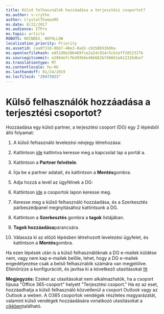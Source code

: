 ```yaml
---
title: Külső felhasználók hozzáadása a terjesztési csoportot?
ms.author: v-crytho
author: CrystalThomasMS
ms.date: 8/22/2017
ms.audience: ITPro
ms.topic: article
ROBOTS: NOINDEX, NOFOLLOW
localization_priority: Priority
ms.assetid: caa0f310-0bb7-48e3-8ad2-cb358b53bbba
ms.openlocfilehash: ed51d0e206469fce2a14c914c5cb1eff2052317b
ms.sourcegitcommit: e2864efcfb493b6e46b662b746661a61232bdba7
ms.translationtype: MT
ms.contentlocale: hu-HU
ms.lasthandoff: 01/24/2019
ms.locfileid: "29473923"
---
```

# <a name="adding-external-users-to-a-distribution-group"></a>Külső felhasználók hozzáadása a terjesztési csoportot?

Hozzáadása egy külső partner, a terjesztési csoport (DG) egy 2 lépésből álló folyamat:
  
1. A külső felhasználó levelezési névjegy létrehozása:
    
1. Kattintson [ide](https://support.office.com/article/https://portal.office.com/adminportal/home.aspx#/Contact) kattintva keresse meg a kapcsolat lap a portál a. 
    
2. Kattintson a **Partner felvétele**.
    
3. Írja be a partner adatait, és kattintson a **Mentés**gombra.
    
2. Adja hozzá a levél az ügyfélnek a DG:
    
1. Kattintson [ide](https://support.office.com/article/https://portal.office.com/adminportal/home.aspx#/groups) a csoportok lapon keresse meg. 
    
2. Keresse meg a külső felhasználó hozzáadása, és a Szerkesztés párbeszédpanel megnyitásához kattintsunk a DG.
    
3. Kattintson a **Szerkesztés** gombra a **tagok** listájában. 
    
4. **Tagok hozzáadása**parancsára.
    
5. Válassza ki az előző lépésben létrehozott levelezési ügyfelet, és kattintson a **Mentés**gombra.
    
Ha ezen lépések után is a külső felhasználóknak a DG e-mailek küldése nem, vagy nem kap e-mailek belőle, lehet, hogy a DG e-mailek engedélyezése csak a belső felhasználók számára van megjelölve. Ellenőrizze a konfigurációt, és javítsa ki a következő utasításokat [Itt](https://support.office.com/article/https://support.office.com/article/Fix-email-delivery-issues-for-error-code-5-7-133-in-Office-365-991abc19-7756-438f-abcb-39f69b80f284.aspx)
  
 **Megjegyzés:** Ezeket az utasításokat nem alkalmazhatók, ha a csoport típusa "Office 365-csoport" helyett "Terjesztési csoport." Ha ez az eset, hozzáadhatja a külső felhasználó közvetlenül a csoport Outlook vagy az Outlook a weben. A O365 csoportok vendégek részletes magyarázatát, valamint külső vendégek hozzáadására vonatkozó utasításokat a [cikkben](https://support.office.com/article/https://support.office.com/article/Guest-access-in-Office-365-Groups-bfc7a840-868f-4fd6-a390-f347bf51aff6.aspx)található.
  

